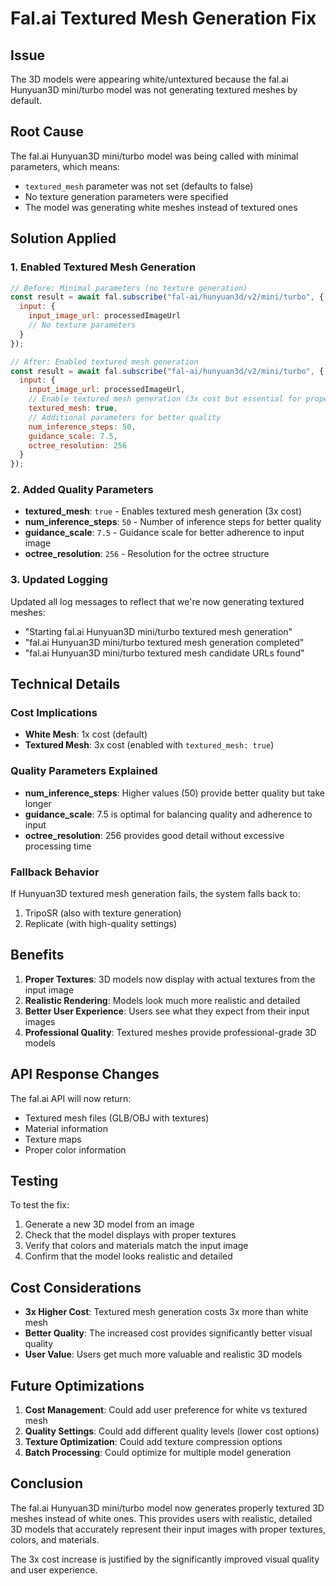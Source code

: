 # Fal.ai Textured Mesh Generation Fix

## Issue
The 3D models were appearing white/untextured because the fal.ai Hunyuan3D mini/turbo model was not generating textured meshes by default.

## Root Cause
The fal.ai Hunyuan3D mini/turbo model was being called with minimal parameters, which means:
- `textured_mesh` parameter was not set (defaults to false)
- No texture generation parameters were specified
- The model was generating white meshes instead of textured ones

## Solution Applied

### 1. Enabled Textured Mesh Generation
```javascript
// Before: Minimal parameters (no texture generation)
const result = await fal.subscribe("fal-ai/hunyuan3d/v2/mini/turbo", {
  input: {
    input_image_url: processedImageUrl
    // No texture parameters
  }
});

// After: Enabled textured mesh generation
const result = await fal.subscribe("fal-ai/hunyuan3d/v2/mini/turbo", {
  input: {
    input_image_url: processedImageUrl,
    // Enable textured mesh generation (3x cost but essential for proper rendering)
    textured_mesh: true,
    // Additional parameters for better quality
    num_inference_steps: 50,
    guidance_scale: 7.5,
    octree_resolution: 256
  }
});
```

### 2. Added Quality Parameters
- **textured_mesh**: `true` - Enables textured mesh generation (3x cost)
- **num_inference_steps**: `50` - Number of inference steps for better quality
- **guidance_scale**: `7.5` - Guidance scale for better adherence to input image
- **octree_resolution**: `256` - Resolution for the octree structure

### 3. Updated Logging
Updated all log messages to reflect that we're now generating textured meshes:
- "Starting fal.ai Hunyuan3D mini/turbo textured mesh generation"
- "fal.ai Hunyuan3D mini/turbo textured mesh generation completed"
- "fal.ai Hunyuan3D mini/turbo textured mesh candidate URLs found"

## Technical Details

### Cost Implications
- **White Mesh**: 1x cost (default)
- **Textured Mesh**: 3x cost (enabled with `textured_mesh: true`)

### Quality Parameters Explained
- **num_inference_steps**: Higher values (50) provide better quality but take longer
- **guidance_scale**: 7.5 is optimal for balancing quality and adherence to input
- **octree_resolution**: 256 provides good detail without excessive processing time

### Fallback Behavior
If Hunyuan3D textured mesh generation fails, the system falls back to:
1. TripoSR (also with texture generation)
2. Replicate (with high-quality settings)

## Benefits

1. **Proper Textures**: 3D models now display with actual textures from the input image
2. **Realistic Rendering**: Models look much more realistic and detailed
3. **Better User Experience**: Users see what they expect from their input images
4. **Professional Quality**: Textured meshes provide professional-grade 3D models

## API Response Changes

The fal.ai API will now return:
- Textured mesh files (GLB/OBJ with textures)
- Material information
- Texture maps
- Proper color information

## Testing

To test the fix:
1. Generate a new 3D model from an image
2. Check that the model displays with proper textures
3. Verify that colors and materials match the input image
4. Confirm that the model looks realistic and detailed

## Cost Considerations

- **3x Higher Cost**: Textured mesh generation costs 3x more than white mesh
- **Better Quality**: The increased cost provides significantly better visual quality
- **User Value**: Users get much more valuable and realistic 3D models

## Future Optimizations

1. **Cost Management**: Could add user preference for white vs textured mesh
2. **Quality Settings**: Could add different quality levels (lower cost options)
3. **Texture Optimization**: Could add texture compression options
4. **Batch Processing**: Could optimize for multiple model generation

## Conclusion

The fal.ai Hunyuan3D mini/turbo model now generates properly textured 3D meshes instead of white ones. This provides users with realistic, detailed 3D models that accurately represent their input images with proper textures, colors, and materials.

The 3x cost increase is justified by the significantly improved visual quality and user experience.
